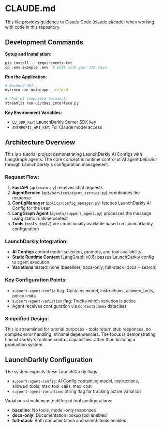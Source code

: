 # CLAUDE.md

This file provides guidance to Claude Code (claude.ai/code) when working with code in this repository.

## Development Commands

**Setup and Installation:**
```bash
pip install -r requirements.txt
cp .env.example .env  # Edit with your API keys
```

**Run the Application:**
```bash
# Backend API
uvicorn api.main:app --reload

# Chat UI (separate terminal)
streamlit run ui/chat_interface.py
```

**Key Environment Variables:**
- `LD_SDK_KEY`: LaunchDarkly Server SDK key
- `ANTHROPIC_API_KEY`: For Claude model access

## Architecture Overview

This is a tutorial project demonstrating LaunchDarkly AI Configs with LangGraph agents. The core concept is runtime control of AI agent behavior through LaunchDarkly's configuration management.

### Request Flow:
1. **FastAPI** (`api/main.py`) receives chat requests
2. **AgentService** (`api/services/agent_service.py`) coordinates the response
3. **ConfigManager** (`policy/config_manager.py`) fetches LaunchDarkly AI Config for the user
4. **LangGraph Agent** (`agents/support_agent.py`) processes the message using static runtime context
5. **Tools** (`tools_impl/`) are conditionally available based on LaunchDarkly configuration

### LaunchDarkly Integration:
- **AI Configs** control model selection, prompts, and tool availability
- **Static Runtime Context** (LangGraph v0.6) passes LaunchDarkly config to agent execution  
- **Variations** tested: none (baseline), docs-only, full-stack (docs + search)

### Key Configuration Points:
- `support-agent-config` flag: Contains model, instructions, allowed_tools, policy limits
- `support-agent-variation` flag: Tracks which variation is active
- Agent receives configuration via `ContextSchema` dataclass

### Simplified Design:
This is streamlined for tutorial purposes - tools return stub responses, no complex error handling, minimal dependencies. The focus is demonstrating LaunchDarkly's runtime control capabilities rather than building a production system.

## LaunchDarkly Configuration

The system expects these LaunchDarkly flags:
- `support-agent-config`: AI Config containing model, instructions, allowed_tools, max_tool_calls, max_cost
- `support-agent-variation`: String flag for tracking active variation

Variations should map to different tool configurations:
- **baseline**: No tools, model-only responses
- **docs-only**: Documentation lookup tool enabled  
- **full-stack**: Both documentation and search tools enabled